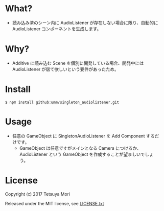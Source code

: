 # What?

* 読み込み済のシーン内に AudioListener が存在しない場合に限り、自動的に AudioListener コンポーネントを生成します。

# Why?

* Additive に読み込む Scene を個別に開発している場合、開発中には AudioListener が居て欲しいという要件があったため。

# Install

```shell
$ npm install github:umm/singleton_audiolistener.git
```

# Usage

* 任意の GameObject に SingletonAudioListener を Add Component するだけです。
  * GameObject は任意ですがメインとなる Camera につけるか、 AudioListener という GameObject を作成することが望ましいでしょう。

# License

Copyright (c) 2017 Tetsuya Mori

Released under the MIT license, see [LICENSE.txt](LICENSE.txt)

